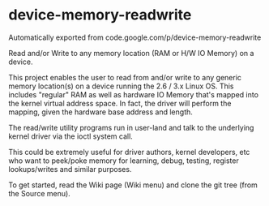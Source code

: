 # device-memory-readwrite
Automatically exported from code.google.com/p/device-memory-readwrite

Read and/or Write to any memory location (RAM or H/W IO Memory) on a device.

This project enables the user to read from and/or write to any generic memory location(s) on a 
device running the 2.6 / 3.x Linux OS. This includes "regular" RAM as well as hardware IO Memory 
that's mapped into the kernel virtual address space. In fact, the driver will perform the mapping, 
given the hardware base address and length.

The read/write utility programs run in user-land and talk to the underlying kernel driver via the 
ioctl system call.

This could be extremely useful for driver authors, kernel developers, etc who want to peek/poke memory 
for learning, debug, testing, register lookups/writes and similar purposes.

To get started, read the Wiki page (Wiki menu) and clone the git tree (from the Source menu).
